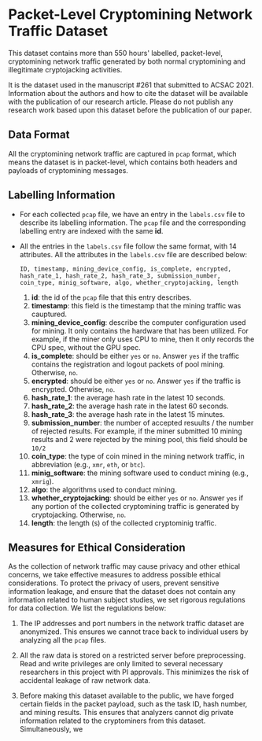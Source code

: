 # Packet-Level Cryptomining Network Traffic Dataset

This dataset contains more than 550 hours' labelled, packet-level, cryptomining network traffic generated by both normal cryptomining and illegitimate cryptojacking activities. 

It is the dataset used in the manuscript #261 that submitted to ACSAC 2021. Information about the authors and how to cite the dataset will be available with the publication of our research article. Please do not publish any research work based upon this dataset before the publication of our paper.

## Data Format
All the cryptomining network traffic are captured in `pcap` format, which means the dataset is in packet-level, which contains both headers and payloads of cryptomining messages.
## Labelling Information

- For each collected `pcap` file, we have an entry in the `labels.csv` file to describe its labelling information. The `pcap` file and the corresponding labelling entry are indexed with the same __id__.
- All the entries in the `labels.csv` file follow the same format, with 14 attributes. All the attributes in the `labels.csv` file are described below:
   
    ```
    ID, timestamp, mining_device_config, is_complete, encrypted, hash_rate_1, hash_rate_2, hash_rate_3, submission_number, coin_type, minig_software, algo, whether_cryptojacking, length
    ``` 
    1. __id__: the id of the `pcap` file that this entry describes.
    2. __timestamp__: this field is the timestamp that the mining traffic was cauptured.
    3. __mining_device_config__: describe the computer configuration used for mining. It only contains the hardware that has been utilized. For example, if the miner only uses CPU to mine, then it only records the CPU spec, without the GPU spec.
    4. __is_complete__: should be either `yes` or `no`. Answer `yes` if the traffic contains the registration and logout packets of pool mining. Otherwise, `no`.
    5. __encrypted__: should be either `yes` or `no`. Answer `yes` if the traffic is encrypted. Otherwise, `no`.
    6. __hash_rate_1__: the average hash rate in the latest 10 seconds.
    7. __hash_rate_2__: the average hash rate in the latest 60 seconds.
    8. __hash_rate_3__: the average hash rate in the latest 15 minutes.
    9.  __submission_number__: the number of accepted resuults / the number of rejected results. For example, if the miner submitted 10 mining results and 2 were rejected by the mining pool, this field should be `10/2`
    10. __coin_type__: the type of coin mined in the mining network traffic, in abbreviation (e.g., `xmr`, `eth`, or `btc`).
    11. __minig_software__: the mining software used to conduct mining (e.g., `xmrig`).
    12. __algo__: the algorithms used to conduct mining.
    13. __whether_cryptojacking__: should be either `yes` or `no`. Answer `yes` if any portion of the collected cryptomining traffic is generated by cryptojacking. Otherwise, `no`.
    14. __length__: the length (s) of the collected cryptominig traffic.

## Measures for Ethical Consideration

As the collection of network traffic may cause privacy and other ethical concerns, we take effective measures to address possible ethical considerations. To protect the privacy of users, prevent sensitive information leakage, and ensure that the dataset does not contain any information related to human subject studies, we set rigorous regulations for data collection. We list the regulations below:

1. The IP addresses and port numbers in the network traffic dataset are anonymized. This ensures we cannot trace back to individual users by analyzing all the `pcap` files.

2. All the raw data is stored on a restricted server before preprocessing. Read and write privileges are only limited to several necessary researchers in this project with PI approvals. This minimizes the risk of accidental leakage of raw network data.
   
3. Before making this dataset available to the public, we have forged certain fields in the packet payload, such as the task ID, hash number, and mining results. This ensures that analyzers cannot dig private information related to the cryptominers from this dataset. Simultaneously, we 